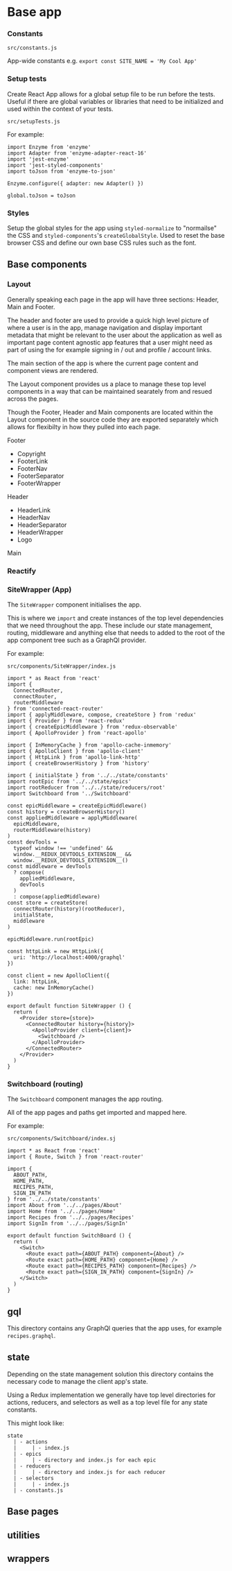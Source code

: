 # Base app

### Constants

```
src/constants.js
```

App-wide constants e.g. `export const SITE_NAME = 'My Cool App'`

### Setup tests

Create React App allows for a global setup file to be run before the tests. Useful if there are global variables or libraries that need to be initialized and used within the context of your tests.

```
src/setupTests.js
```

For example:

```
import Enzyme from 'enzyme'
import Adapter from 'enzyme-adapter-react-16'
import 'jest-enzyme'
import 'jest-styled-components'
import toJson from 'enzyme-to-json'

Enzyme.configure({ adapter: new Adapter() })

global.toJson = toJson
```

### Styles

Setup the global styles for the app using `styled-normalize` to "normailse" the CSS and `styled-components`'s `createGlobalStyle`. Used to reset the base browser CSS and define our own base CSS rules such as the font.

## Base components

### Layout

Generally speaking each page in the app will have three sections: Header, Main and Footer.

The header and footer are used to provide a quick high level picture of where a user is in the app, manage navigation and display important metadata that might be relevant to the user about the application as well as important page content agnostic app features that a user might need as part of using the for example signing in / out and profile / account links.

The main section of the app is where the current page content and component views are rendered.

The Layout component provides us a place to manage these top level components in a way that can be maintained searately from and resued across the pages.

Though the Footer, Header and Main components are located within the Layout component in the source code they are exported separately which allows for flexibilty in how they pulled into each page.

Footer
- Copyright
- FooterLink
- FooterNav
- FooterSeparator
- FooterWrapper

Header
- HeaderLink
- HeaderNav
- HeaderSeparator
- HeaderWrapper
- Logo

Main

### Reactify

### SiteWrapper (App)

The `SiteWrapper` component initialises the app.

This is where we `import` and create instances of the top level dependencies that we need throughout the app. These include our state management, routing, middleware and anything else that needs to added to the root of the app component tree such as a GraphQl provider.

For example:

```
src/components/SiteWrapper/index.js
```

```
import * as React from 'react'
import {
  ConnectedRouter,
  connectRouter,
  routerMiddleware
} from 'connected-react-router'
import { applyMiddleware, compose, createStore } from 'redux'
import { Provider } from 'react-redux'
import { createEpicMiddleware } from 'redux-observable'
import { ApolloProvider } from 'react-apollo'

import { InMemoryCache } from 'apollo-cache-inmemory'
import { ApolloClient } from 'apollo-client'
import { HttpLink } from 'apollo-link-http'
import { createBrowserHistory } from 'history'

import { initialState } from '../../state/constants'
import rootEpic from '../../state/epics'
import rootReducer from '../../state/reducers/root'
import Switchboard from '../Switchboard'

const epicMiddleware = createEpicMiddleware()
const history = createBrowserHistory()
const appliedMiddleware = applyMiddleware(
  epicMiddleware,
  routerMiddleware(history)
)
const devTools =
  typeof window !== 'undefined' &&
  window.__REDUX_DEVTOOLS_EXTENSION__ &&
  window.__REDUX_DEVTOOLS_EXTENSION__()
const middleware = devTools
  ? compose(
    appliedMiddleware,
    devTools
  )
  : compose(appliedMiddleware)
const store = createStore(
  connectRouter(history)(rootReducer),
  initialState,
  middleware
)

epicMiddleware.run(rootEpic)

const httpLink = new HttpLink({
  uri: 'http://localhost:4000/graphql'
})

const client = new ApolloClient({
  link: httpLink,
  cache: new InMemoryCache()
})

export default function SiteWrapper () {
  return (
    <Provider store={store}>
      <ConnectedRouter history={history}>
        <ApolloProvider client={client}>
          <Switchboard />
        </ApolloProvider>
      </ConnectedRouter>
    </Provider>
  )
}
```

### Switchboard (routing)

The `Switchboard` component manages the app routing.

All of the app pages and paths get imported and mapped here.

For example:

```
src/components/Switchboard/index.sj
```

```
import * as React from 'react'
import { Route, Switch } from 'react-router'

import {
  ABOUT_PATH,
  HOME_PATH,
  RECIPES_PATH,
  SIGN_IN_PATH
} from '../../state/constants'
import About from '../../pages/About'
import Home from '../../pages/Home'
import Recipes from '../../pages/Recipes'
import SignIn from '../../pages/SignIn'

export default function SwitchBoard () {
  return (
    <Switch>
      <Route exact path={ABOUT_PATH} component={About} />
      <Route exact path={HOME_PATH} component={Home} />
      <Route exact path={RECIPES_PATH} component={Recipes} />
      <Route exact path={SIGN_IN_PATH} component={SignIn} />
    </Switch>
  )
}
```

## gql

This directory contains any GraphQl queries that the app uses, for example `recipes.graphql`.

## state

Depending on the state management solution this directory contains the necessary code to manage the client app's state.

Using a Redux implementation we generally have top level directories for actions, reducers, and selectors as well as a top level file for any state constants.

This might look like:

```
state
  | - actions
  |     | - index.js
  | - epics
  |     | - directory and index.js for each epic
  | - reducers
  |     | - directory and index.js for each reducer
  | - selectors
  |     | - index.js
  | - constants.js
```

## Base pages

## utilities

## wrappers